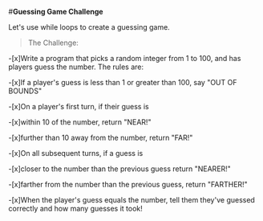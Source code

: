 #__Guessing Game Challenge__

Let's use while loops to create a guessing game.
>The Challenge:

-[x]Write a program that picks a random integer from 1 to 100, and has players guess the number. The rules are:

-[x]If a player's guess is less than 1 or greater than 100, say "OUT OF BOUNDS"

-[x]On a player's first turn, if their guess is

-[x]within 10 of the number, return "NEAR!"

-[x]further than 10 away from the number, return "FAR!"

-[x]On all subsequent turns, if a guess is

-[x]closer to the number than the previous guess return "NEARER!"

-[x]farther from the number than the previous guess, return "FARTHER!"

-[x]When the player's guess equals the number, tell them they've guessed correctly and how many guesses it took!
